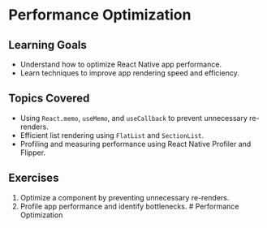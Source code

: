 # Performance Optimization

## Learning Goals
- Understand how to optimize React Native app performance.
- Learn techniques to improve app rendering speed and efficiency.

## Topics Covered
- Using `React.memo`, `useMemo`, and `useCallback` to prevent unnecessary re-renders.
- Efficient list rendering using `FlatList` and `SectionList`.
- Profiling and measuring performance using React Native Profiler and Flipper.

## Exercises
1. Optimize a component by preventing unnecessary re-renders.
2. Profile app performance and identify bottlenecks.
﻿# Performance Optimization

